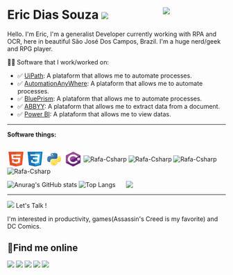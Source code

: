 # Eric Dias Souza <img src="https://media.giphy.com/media/WUlplcMpOCEmTGBtBW/giphy.gif" width="30">  <img align='right' src="https://user-images.githubusercontent.com/56272232/128797350-93fc45b9-a86a-4b8c-b4b8-20669d93c969.gif" width="145">
Hello. I'm Eric, I'm a generalist Developer currently working with RPA and OCR, here in beautiful São José Dos Campos, Brazil. I'm a huge nerd/geek and RPG player. 




👨‍💻 Software that I work/worked on:
* :white_check_mark: [UiPath](https://www.uipath.com/): A plataform that allows me to automate processes.
* :white_check_mark: [AutomationAnyWhere](https://www.automationanywhere.com/): A plataform that allows me to automate processes.
*  :white_check_mark: [BluePrism](https://www.blueprism.com/?selected-locale=%E2%9C%93): A plataform that allows me to automate processes.
* :white_check_mark: [ABBYY](https://www.abbyy.com/): A plataform that allows me to extract data from a document.
* :white_check_mark: [Power BI](https://powerbi.microsoft.com/en-us/): A plataform that allows me to view datas.
---

**Software things:** 
<div style="display: inline_block"><br>

  <img align="center" alt="Rafa-HTML" height="35" width="40" src="https://raw.githubusercontent.com/devicons/devicon/master/icons/html5/html5-original.svg">
  
  <img align="center" alt="Rafa-CSS" height="35" width="40" src="https://raw.githubusercontent.com/devicons/devicon/master/icons/css3/css3-original.svg">
  
  <img align="center" alt="Rafa-Python" height="35" width="40" src="https://raw.githubusercontent.com/devicons/devicon/master/icons/python/python-original.svg">
  
  <img align="center" alt="Rafa-Csharp" height="35" width="40" src="https://raw.githubusercontent.com/devicons/devicon/master/icons/csharp/csharp-original.svg">
  
  <img align="center" alt="Rafa-Csharp" height="35" width="40" src="https://user-images.githubusercontent.com/56272232/128802949-00c17c96-24ad-4ea1-befe-3f027476ab3f.png" >
  
  <img align="center" alt="Rafa-Csharp" height="35" width="40" src="https://user-images.githubusercontent.com/56272232/128803266-79aa1942-2a49-4fe6-acb3-41b4a1b2c59e.png" >
  
  <img align="center" alt="Rafa-Csharp" height="35" width="40" src="https://user-images.githubusercontent.com/56272232/128803345-da576ed3-04d5-4754-9ae3-c37ef40bed43.png" >
  
  <img align="center" alt="Rafa-Csharp" height="35" width="40" src="https://user-images.githubusercontent.com/56272232/128803359-ef6054c8-8831-4a48-9550-603218708253.png" >
  
  
  
</div>



<p></p>

![Anurag's GitHub stats](https://github-readme-stats.vercel.app/api?username=Eric-BR2001&theme=midnight-purple&show_icons=true) 
<img align='right' src="https://media.giphy.com/media/M9gbBd9nbDrOTu1Mqx/giphy.gif" width="230">
![Top Langs](https://github-readme-stats.vercel.app/api/top-langs/?username=Eric-BR2001&layout=compact&theme=midnight-purple&show_icons=true)




---

<img src="https://user-images.githubusercontent.com/56272232/128798316-55ea5dea-b900-4d78-b19c-29e5b0188fda.gif" width="30">  Let's Talk !





I'm interested in productivity, games(Assassin's Creed is my favorite) and DC Comics.

## :telescope:Find me online

<div> 
  <a href="https://www.instagram.com/eric.dias001/" target="_blank"><img src="https://img.shields.io/badge/-Instagram-%23E4405F?style=for-the-badge&logo=instagram&logoColor=white" target="_blank"></a>
  <a href = "mailto:ericrlg@hotmail.com"><img src="https://img.shields.io/badge/Microsoft_Outlook-0078D4?style=for-the-badge&logo=microsoft-outlook&logoColor=white" target="_blank"></a>
    <a href="https://ericdiass.medium.com/" target="_blank"><img src="https://img.shields.io/badge/Medium-12100E?style=for-the-badge&logo=medium&logoColor=white" target="_blank"></a>
  <a href = "https://t.me/Eric_Dsouza"><img src="https://img.shields.io/badge/Telegram-2CA5E0?style=for-the-badge&logo=telegram&logoColor=white" target="_blank"></a>
  <a href="https://www.linkedin.com/in/eric-dias-souza/" target="_blank"><img src="https://img.shields.io/badge/-LinkedIn-%230077B5?style=for-the-badge&logo=linkedin&logoColor=white" target="_blank"></a> 
 
 
</div>
